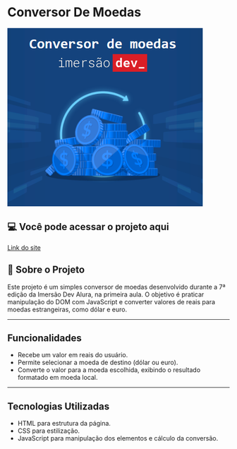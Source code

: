 # Conversor De Moedas

![Conversor De Moedas - Interface ](assets/img/image.png)

## 💻 Você pode acessar o projeto aqui

[Link do site](https://nnathalia.github.io/Conversor-De-Moedas/)

## 🧠 Sobre o Projeto

Este projeto é um simples conversor de moedas desenvolvido durante a 7ª edição da Imersão Dev Alura, na primeira aula. O objetivo é praticar manipulação do DOM com JavaScript e converter valores de reais para moedas estrangeiras, como dólar e euro.

---

## Funcionalidades

- Recebe um valor em reais do usuário.
- Permite selecionar a moeda de destino (dólar ou euro).
- Converte o valor para a moeda escolhida, exibindo o resultado formatado em moeda local.

---

## Tecnologias Utilizadas

- HTML para estrutura da página.
- CSS para estilização.
- JavaScript para manipulação dos elementos e cálculo da conversão.

